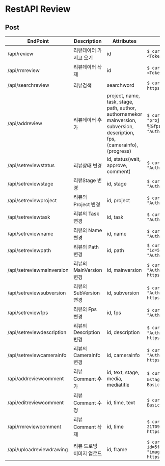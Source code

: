 
# RestAPI Review

## Post

| EndPoint | Description | Attributes | Use case |
| --- | --- | --- | --- |
| /api/review | 리뷰데이터 가지고 오기 | id | `$ curl -X POST -d "id=5f87f82641a789486f3970d1" -H "Authorization: Basic <Token>" https://csi.lazypic.org/api/review` |
| /api/rmreview | 리뷰데이터 삭제 | id | `$ curl -X POST -d "id=5f87f82641a789486f3970d1" -H "Authorization: Basic <Token>" https://csi.lazypic.org/api/rmreview` |
| /api/searchreview | 리뷰검색 | searchword | `$ curl -X POST -d "searchword=합성3팀" -H "Authorization: Basic <Token>" https://csi.lazypic.org/api/searchreview` |
| /api/addreview | 리뷰데이터 추가 | project, name, task, stage, path, author, authornamekor mainversion, subversion, description, fps, (camerainfo), (progress) | `$ curl -X POST -d "project=TEMP&name=SS_0010&task=comp&stage=team&path=test.mov&description=3팀&fps=24&mainversion=1&sebversion=1&authornamekor=김한웅" -H "Authorization: Basic <Token>" https://csi.lazypic.org/api/addreview` |
| /api/setreviewstatus | 리뷰상태 변경 | id, status(wait, approve, comment) | `$ curl -X POST -d "id=5f87f82641a789486f3970d1&status=approve" -H "Authorization: Basic <Token>" https://csi.lazypic.org/api/setreviewstatus` |
| /api/setreviewstage | 리뷰Stage 변경 | id, stage | `$ curl -X POST -d "id=5f87f82641a789486f3970d1&stage=team" -H "Authorization: Basic <Token>" https://csi.lazypic.org/api/setreviewstage` |
| /api/setreviewproject | 리뷰의 Project 변경 | id, project | `$ curl -X POST -d "id=5f87f82641a789486f3970d1&project=projectname" -H "Authorization: Basic <Token>" https://csi.lazypic.org/api/setreviewproject` |
| /api/setreviewtask | 리뷰의 Task 변경 | id, task | `$ curl -X POST -d "id=5f87f82641a789486f3970d1&task=task" -H "Authorization: Basic <Token>" https://csi.lazypic.org/api/setreviewtask` |
| /api/setreviewname | 리뷰의 Name 변경 | id, name | `$ curl -X POST -d "id=5f87f82641a789486f3970d1&name=SS_0010" -H "Authorization: Basic <Token>" https://csi.lazypic.org/api/setreviewname` 
| /api/setreviewpath | 리뷰의 Path 변경 | id, path | `$ curl -X POST -d "id=5f87f82641a789486f3970d1&path=/show/review/path/reviewdata.mov" -H "Authorization: Basic <Token>" https://csi.lazypic.org/api/setreviewpath` |
| /api/setreviewmainversion | 리뷰의 MainVersion 변경 | id, mainversion | `$ curl -X POST -d "id=5f87f82641a789486f3970d1&mainversion=1" -H "Authorization: Basic <Token>" https://csi.lazypic.org/api/setreviewmainversion` |
| /api/setreviewsubversion | 리뷰의 SubVersion 변경 | id, subversion | `$ curl -X POST -d "id=5f87f82641a789486f3970d1&mainversion=1" -H "Authorization: Basic <Token>" https://csi.lazypic.org/api/setreviewsubversion` |
| /api/setreviewfps | 리뷰의 Fps 변경 | id, fps | `$ curl -X POST -d "id=5f87f82641a789486f3970d1&fps=23.98" -H "Authorization: Basic <Token>" https://csi.lazypic.org/api/setreviewfps` |
| /api/setreviewdescription | 리뷰의 Description 변경 | id, description | `$ curl -X POST -d "id=5f87f82641a789486f3970d1&description=설명" -H "Authorization: Basic <Token>" https://csi.lazypic.org/api/setreviewdescription` |
| /api/setreviewcamerainfo | 리뷰의 CameraInfo 변경 | id, camerainfo | `$ curl -X POST -d "id=5f87f82641a789486f3970d1&camerainfo=24mm" -H "Authorization: Basic <Token>" https://csi.lazypic.org/api/setreviewcamerainfo` |
| /api/addreviewcomment | 리뷰 Comment 추가 | id, text, stage, media, mediatitle | `$ curl -X POST -d "id=5f87f82641a789486f3970d1&text=수정사항&stage=team&media=/show/drawing.jpg&mediatitle=참고이미지" -H "Authorization: Basic <Token>" https://csi.lazypic.org/api/addreviewcomment` |
| /api/editreviewcomment | 리뷰 Comment 수정 | id, time, text | `$ curl -X POST -d "id=5f87f82641a789486f3970d1&status=" -H "Authorization: Basic <Token>" https://csi.lazypic.org/api/editreviewcomment` |
| /api/rmreviewcomment | 리뷰 Comment 삭제 | id, time | `$ curl -X POST -d "id=5f87f82641a789486f3970d1&time=2020-05-21T09:00:00%2B09:00" -H "Authorization: Basic <Token>" https://csi.lazypic.org/api/rmreviewcomment` |
| /api/uploadreviewdrawing | 리뷰 드로잉 이미지 업로드 | id, frame | `$ curl -X POST -H "Authorization: Basic <Token>" -F  id=5f4edbe16e59c4695abb12d1 -F frame=101 -F "image=@/path/reviewdrawing.png" https://csi.lazypic.org/api/uploadreviewdrawing`|